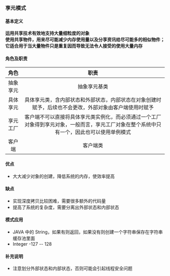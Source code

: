 ### 享元模式
#### 基本定义
**运用共享技术有效地支持大量细粒度的对象**  
**使用共享物件，用来尽可能减少内存使用量以及分享资讯给尽可能多的相似物件；它适合用于当大量物件只是重复因而导致无法令人接受的使用大量内存**  
#### 角色及职责
角色 | 职责
:---:|:---:
抽象享元 | 抽象享元基类
具体享元 | 具体享元类，含内部状态和外部状态，内部状态在对象创建时赋予，后续也不会更改，外部对象由客户端使用时赋予
享元工厂 | 客户端不可以直接将具体享元类实例化，而必须通过一个工厂对象得到享元对象，一般而言，享元工厂对象在整个系统中只有一个，因此也可以使用单例模式
客户端 | 客户端类
#### 优点
- 大大减少对象的创建，降低系统的内存，使效率提高
#### 缺点
- 实现深度拷贝比较困难，需要很多额外的代码量
- 提高了系统的复杂度，需要分离出外部状态和内部状态
#### 模式应用
- JAVA 中的 String，如果有则返回，如果没有则创建一个字符串保存在字符串缓存池里面
- Integer -127 -- 128
#### 补充说明
- 注意划分外部状态和内部状态，否则可能会引起线程安全问题
